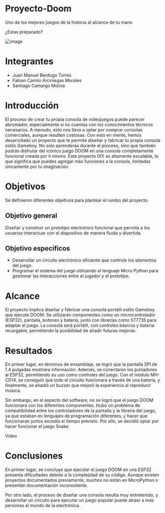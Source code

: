 # Proyecto-Doom

Uno de los mejores juegos de la historia al alcance de tu mano

¿Estas preparado?

![image](https://github.com/user-attachments/assets/c1985a48-9cf8-4b24-b551-4237446b73a4)


# Integrantes
- Juan Manuel Berdugo Torres
- Fabian Camilo Arciniegas Morales
- Santiago Camargo Molina

# Introducción
El proceso de crear tu propia consola de videojuegos puede parecer abrumador, especialmente si no cuentas con los conocimientos técnicos necesarios. A menudo, esto nos lleva a optar por comprar consolas comerciales, aunque resulten costosas. Con esto en mente, hemos desarrollado un proyecto que te permite diseñar y fabricar tu propia consola estilo Gameboy. No solo aprenderás durante el proceso, sino que también podrás disfrutar del icónico juego DOOM en una consola completamente funcional creada por ti mismo. Este proyecto DIY es altamente escalable, lo que significa que puedes agregar más funciones a la consola, limitadas únicamente por tu imaginación.

# Objetivos
Se definieron diferentes objetivos para plantear el rumbo del proyecto.
## Objetivo general
Diseñar y construir un prototipo electrónico funcional que permita a los usuarios interactuar con el dispositivo de manera fluida y divertida.
## Objetivo especificos
- Desarrollar un circuito electrónico eficiente que controle los elementos del juego.
- Programar el sistema del juego utilizando el lenguaje Micro Python para gestionar las interacciones entre el jugador y el prototipo.

# Alcance
El proyecto implica diseñar y fabricar una consola portátil estilo Gameboy que ejecute DOOM. Se utilizarán componentes como un microcontrolador (ESP32), pantalla, botones y batería, junto con librerías como ST7735 para adaptar el juego. La consola será portátil, con controles básicos y batería recargable, permitiendo la posibilidad de añadir futuras mejoras.

# Resultados
En primer lugar, en términos de ensamblaje, se logró que la pantalla SPI de 1.4 pulgadas mostrara información. Además, se conectaron los pulsadores al ESP32, permitiendo su uso como controles del juego. Con el módulo MH-CD14, se consiguió que todo el circuito funcionara a través de una batería, y finalmente, se añadió un buzzer que mejoró la experiencia al reproducir música.

Sin embargo, en el aspecto del software, no se logró que el juego DOOM funcionara con los diferentes componentes. Hubo un problema de compatibilidad entre los controladores de la pantalla y la librería del juego, ya que estaban en lenguajes de programación diferentes, y hacer que funcionaran juntos excedía el tiempo previsto. Por ello, se decidió optar por hacer funcionar el juego Snake.

Video

# Conclusiones
En primer lugar, se concluye que ejecutar el juego DOOM en una ESP32 presenta dificultades debido a la complejidad de su código. Aunque existen proyectos documentados previamente, muchos no están en MicroPython o presentan documentación inconsistente.

Por otro lado, el proceso de diseñar una consola resulta muy entretenido, y desarrollar un circuito para ejecutar un juego popular puede atraer a más personas al mundo de la electrónica.
